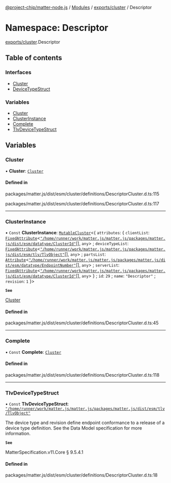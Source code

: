 [@project-chip/matter-node.js](../README.md) / [Modules](../modules.md) / [exports/cluster](exports_cluster.md) / Descriptor

# Namespace: Descriptor

[exports/cluster](exports_cluster.md).Descriptor

## Table of contents

### Interfaces

- [Cluster](../interfaces/exports_cluster.Descriptor.Cluster.md)
- [DeviceTypeStruct](../interfaces/exports_cluster.Descriptor.DeviceTypeStruct.md)

### Variables

- [Cluster](exports_cluster.Descriptor.md#cluster)
- [ClusterInstance](exports_cluster.Descriptor.md#clusterinstance)
- [Complete](exports_cluster.Descriptor.md#complete)
- [TlvDeviceTypeStruct](exports_cluster.Descriptor.md#tlvdevicetypestruct)

## Variables

### Cluster

• **Cluster**: [`Cluster`](../interfaces/exports_cluster.Descriptor.Cluster.md)

#### Defined in

packages/matter.js/dist/esm/cluster/definitions/DescriptorCluster.d.ts:115

packages/matter.js/dist/esm/cluster/definitions/DescriptorCluster.d.ts:117

___

### ClusterInstance

• `Const` **ClusterInstance**: [`MutableCluster`](../interfaces/exports_cluster.MutableCluster-1.md)\<\{ `attributes`: \{ `clientList`: [`FixedAttribute`](../interfaces/exports_cluster.FixedAttribute.md)\<[`"/home/runner/work/matter.js/matter.js/packages/matter.js/dist/esm/datatype/ClusterId"`](exports_cluster._internal_.__home_runner_work_matter_js_matter_js_packages_matter_js_dist_esm_datatype_ClusterId_.md)[], `any`\> ; `deviceTypeList`: [`FixedAttribute`](../interfaces/exports_cluster.FixedAttribute.md)\<[`"/home/runner/work/matter.js/matter.js/packages/matter.js/dist/esm/tlv/TlvObject"`](exports_session._internal_.__home_runner_work_matter_js_matter_js_packages_matter_js_dist_esm_tlv_TlvObject_.md)[], `any`\> ; `partsList`: [`Attribute`](../interfaces/exports_cluster.Attribute.md)\<[`"/home/runner/work/matter.js/matter.js/packages/matter.js/dist/esm/datatype/EndpointNumber"`](exports_cluster._internal_.__home_runner_work_matter_js_matter_js_packages_matter_js_dist_esm_datatype_EndpointNumber_.md)[], `any`\> ; `serverList`: [`FixedAttribute`](../interfaces/exports_cluster.FixedAttribute.md)\<[`"/home/runner/work/matter.js/matter.js/packages/matter.js/dist/esm/datatype/ClusterId"`](exports_cluster._internal_.__home_runner_work_matter_js_matter_js_packages_matter_js_dist_esm_datatype_ClusterId_.md)[], `any`\>  } ; `id`: ``29`` ; `name`: ``"Descriptor"`` ; `revision`: ``1``  }\>

**`See`**

[Cluster](exports_cluster.Descriptor.md#cluster)

#### Defined in

packages/matter.js/dist/esm/cluster/definitions/DescriptorCluster.d.ts:45

___

### Complete

• `Const` **Complete**: [`Cluster`](../interfaces/exports_cluster.Descriptor.Cluster.md)

#### Defined in

packages/matter.js/dist/esm/cluster/definitions/DescriptorCluster.d.ts:118

___

### TlvDeviceTypeStruct

• `Const` **TlvDeviceTypeStruct**: [`"/home/runner/work/matter.js/matter.js/packages/matter.js/dist/esm/tlv/TlvObject"`](exports_session._internal_.__home_runner_work_matter_js_matter_js_packages_matter_js_dist_esm_tlv_TlvObject_.md)

The device type and revision define endpoint conformance to a release of a device type definition. See the Data
Model specification for more information.

**`See`**

MatterSpecification.v11.Core § 9.5.4.1

#### Defined in

packages/matter.js/dist/esm/cluster/definitions/DescriptorCluster.d.ts:18
